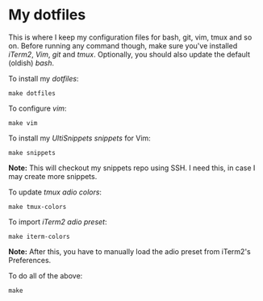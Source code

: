 # My dotfiles

This is where I keep my configuration files for bash, git, vim, tmux and so on.
Before running any command though, make sure you've installed *iTerm2*, *Vim*, *git*
and *tmux*. Optionally, you should also update the default (oldish)
*bash*.

To install my *dotfiles*:

    make dotfiles

To configure *vim*:

    make vim

To install my *UltiSnippets snippets* for Vim:

    make snippets

**Note:** This will checkout my snippets repo using SSH. I need this, in case I may
create more snippets.

To update *tmux adio colors*:

    make tmux-colors

To import *iTerm2 adio preset*:

    make iterm-colors

**Note:** After this, you have to manually load the adio preset from iTerm2's Preferences.

To do all of the above:

    make



